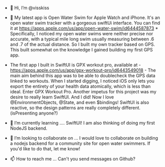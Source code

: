 - 👋 Hi, I’m @visskiss
- 👀 My latest app is Open Water Swim for Apple Watch and iPhone. It's an open water swim tracker with a gorgeous swiftUi interface.  You can find it at https://apps.apple.com/us/app/open-water-swim/id6444587873 * Specifically, I noticed my open water swims were neither precise nor accurate, with a typical mile long swim usually measuring between .6 and .7 of the actual distance. So I built my own tracker based on GPS. This built somewhat on the knowledge I gained building my first GPS app.
- The first app I built in SwiftUI is GPX workout pro, available at - https://apps.apple.com/us/app/gpx-workout-pro/id6443549018 - The main aim behind this app was to be able to doublecheck the GPS data linked to workouts.  When I started digging, I noticed iOS only lets you export the entirety of your health data atomically, which is less than ideal. Enter GPX Workout Pro. Another impetus for this project was my desire to really learn SwiftUI. And I did! Now I love @EnvironmentObjects, @State, and even $bindings!  SwiftUI is also reactive, so the design patterns are really completely different. (isPresenting anyone?)
 
- 🌱 I’m currently learning ....
SwiftUI! I am also thinking of doing my first NodeJS backend.

- 💞️ I’m looking to collaborate on ...
I would love to collaborate on building a nodejs backend for a community site for open water swimmers. If you'd like to do that, let me know!

- 📫 How to reach me ...
Can't you send messages on Github?
<!---
visskiss/visskiss is a ✨ special ✨ repository because its `README.md` (this file) appears on your GitHub profile.
You can click the Preview link to take a look at your changes.
--->
